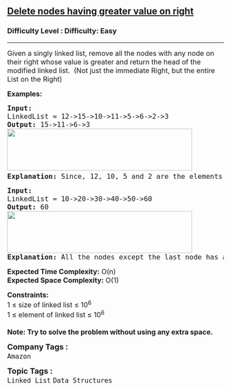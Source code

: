 <h2><a href="https://www.geeksforgeeks.org/problems/delete-nodes-having-greater-value-on-right/1?page=1&category=Linked%20List&difficulty=Basic,Easy&sortBy=submissions">Delete nodes having greater value on right</a></h2><h3>Difficulty Level : Difficulty: Easy</h3><hr><div class="problems_problem_content__Xm_eO"><p><span style="font-size: 12pt;">Given a singly linked list, remove all the nodes with any node on their right whose value is greater and&nbsp;<span style="font-family: -apple-system, BlinkMacSystemFont, 'Segoe UI', Roboto, Oxygen, Ubuntu, Cantarell, 'Open Sans', 'Helvetica Neue', sans-serif;">return the head of the modified linked list.&nbsp; </span><span style="font-family: -apple-system, BlinkMacSystemFont, 'Segoe UI', Roboto, Oxygen, Ubuntu, Cantarell, 'Open Sans', 'Helvetica Neue', sans-serif;">(Not just the immediate Right, but the entire List on the Right)</span></span></p>
<p><span style="font-size: 12pt;"><strong>Examples:</strong></span></p>
<pre><span style="font-size: 12pt;"><strong>Input:
</strong>LinkedList = 12-&gt;15-&gt;10-&gt;11-&gt;5-&gt;6-&gt;2-&gt;3
<strong>Output: </strong>15-&gt;11-&gt;6-&gt;3<br><img src="https://media.geeksforgeeks.org/img-practice/prod/addEditProblem/700101/Web/Other/blobid0_1723577084.png" width="430" height="97"><strong>
Explanation: </strong>Since, 12, 10, 5 and 2 are the elements which have greater elements on the following nodes. So, after deleting them, the linked list would like be 15, 11, 6, 3.
</span></pre>
<pre><span style="font-size: 12pt;"><strong>Input:
</strong>LinkedList = 10-&gt;20-&gt;30-&gt;40-&gt;50-&gt;60
<strong>Output: </strong>60<br><img src="https://media.geeksforgeeks.org/img-practice/prod/addEditProblem/700101/Web/Other/blobid1_1723577204.png" width="430" height="97"><br><strong>Explanation: </strong>All the nodes except the last node has a greater value node on its right, so all the nodes except the last node must be removed.</span></pre>
<p><span style="font-size: 12pt;"><strong>Expected Time Complexity:</strong> O(n)<br><strong>Expected Space&nbsp;</strong></span><strong style="font-family: -apple-system, BlinkMacSystemFont, 'Segoe UI', Roboto, Oxygen, Ubuntu, Cantarell, 'Open Sans', 'Helvetica Neue', sans-serif; font-size: 16px;">Complexity</strong><strong style="font-size: 12pt; font-family: -apple-system, BlinkMacSystemFont, 'Segoe UI', Roboto, Oxygen, Ubuntu, Cantarell, 'Open Sans', 'Helvetica Neue', sans-serif;">:</strong><span style="font-size: 12pt; font-family: -apple-system, BlinkMacSystemFont, 'Segoe UI', Roboto, Oxygen, Ubuntu, Cantarell, 'Open Sans', 'Helvetica Neue', sans-serif;">&nbsp;O(1)</span></p>
<p><span style="font-size: 12pt;"><strong>Constraints:</strong><br>1 ≤ size of linked list ≤ 10<sup>6</sup><br>1 ≤ element of linked list ≤ 10<sup>6</sup><br><br><strong>Note: Try to solve the problem without using any extra space.</strong></span></p></div><p><span style=font-size:18px><strong>Company Tags : </strong><br><code>Amazon</code>&nbsp;<br><p><span style=font-size:18px><strong>Topic Tags : </strong><br><code>Linked List</code>&nbsp;<code>Data Structures</code>&nbsp;